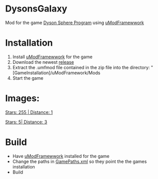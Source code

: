# DysonsGalaxy

Mod for the game [Dyson Sphere Program](https://store.steampowered.com/app/1366540/Dyson_Sphere_Program/) using [uModFramewwork](https://umodframework.com/)

# Installation
1. Install [uModFramewwork](https://umodframework.com/) for the game
2. Download the newest [release](https://github.com/MitoG/DysonsGalaxy/releases)
3. Extract the .umfmod file contained in the zip file into the directory: "[GameInstallation]/uModFramework/Mods
4. Start the game

# Images:

[Stars: 255 | Distance: 1](https://imgur.com/SzjT0CN)

[Stars: 5| Distance: 3](https://imgur.com/fC5UzoD)


# Build

- Have [uModFramewwork](https://umodframework.com/) installed for the game
- Change the paths in [GamePaths.xml](GamePaths.xml) so they point the the games installation
- Build
